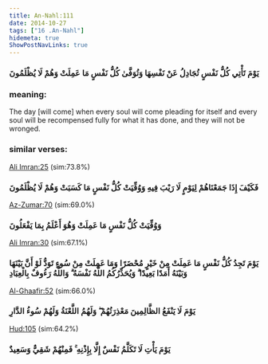 ```yaml
---
title: An-Nahl:111
date: 2014-10-27
tags: ["16 .An-Nahl"]
hidemeta: true 
ShowPostNavLinks: true 
---
```

### يَوْمَ تَأْتِي كُلُّ نَفْسٍ تُجَادِلُ عَنْ نَفْسِهَا وَتُوَفَّىٰ كُلُّ نَفْسٍ مَا عَمِلَتْ وَهُمْ لَا يُظْلَمُونَ
### meaning: 
The day [will come] when every soul will come pleading for itself and every soul will be recompensed fully for what it has done, and they will not be wronged.
### similar verses: 

[Ali Imran:25](/3/25) (sim:73.8%)

### فَكَيْفَ إِذَا جَمَعْنَاهُمْ لِيَوْمٍ لَا رَيْبَ فِيهِ وَوُفِّيَتْ كُلُّ نَفْسٍ مَا كَسَبَتْ وَهُمْ لَا يُظْلَمُونَ

[Az-Zumar:70](/39/70) (sim:69.0%)

### وَوُفِّيَتْ كُلُّ نَفْسٍ مَا عَمِلَتْ وَهُوَ أَعْلَمُ بِمَا يَفْعَلُونَ

[Ali Imran:30](/3/30) (sim:67.1%)

### يَوْمَ تَجِدُ كُلُّ نَفْسٍ مَا عَمِلَتْ مِنْ خَيْرٍ مُحْضَرًا وَمَا عَمِلَتْ مِنْ سُوءٍ تَوَدُّ لَوْ أَنَّ بَيْنَهَا وَبَيْنَهُ أَمَدًا بَعِيدًا ۗ وَيُحَذِّرُكُمُ اللَّهُ نَفْسَهُ ۗ وَاللَّهُ رَءُوفٌ بِالْعِبَادِ

[Al-Ghaafir:52](/40/52) (sim:66.0%)

### يَوْمَ لَا يَنْفَعُ الظَّالِمِينَ مَعْذِرَتُهُمْ ۖ وَلَهُمُ اللَّعْنَةُ وَلَهُمْ سُوءُ الدَّارِ

[Hud:105](/11/105) (sim:64.2%)

### يَوْمَ يَأْتِ لَا تَكَلَّمُ نَفْسٌ إِلَّا بِإِذْنِهِ ۚ فَمِنْهُمْ شَقِيٌّ وَسَعِيدٌ
